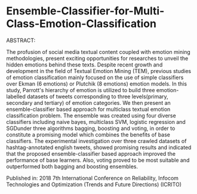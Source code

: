 # Ensemble-Classifier-for-Multi-Class-Emotion-Classification

ABSTRACT:

The profusion of social media textual content coupled with emotion mining methodologies, present exciting opportunities for researches to unveil the hidden emotions behind these texts. Despite recent growth and development in the field of Textual Emotion Mining (TEM), previous studies of emotion classification mainly focused on the use of simple classifiers over Ekman (6 emotions) or Plutchik (8 emotions) emotion models. In this study, Parrott's hierarchy of emotion is utilized to build three emotion-labelled datasets of tweets corresponding to three levels(primary, secondary and tertiary) of emotion categories. We then present an ensemble-classifier based approach for multiclass textual emotion classification problem. The ensemble was created using four diverse classifiers including naive bayes, multiclass SVM, logistic regression and SGDunder three algorithms bagging, boosting and voting, in order to constitute a promising model which combines the benefits of base classifiers. The experimental investigation over three crawled datasets of hashtag-annotated english tweets, showed promising results and indicated that the proposed ensemble-classifier based approach improved the performance of base learners. Also, voting proved to be most suitable and outperformed both bagging and boosting ensembles.

Published in: 2018 7th International Conference on Reliability, Infocom Technologies and Optimization (Trends and Future Directions) (ICRITO)
